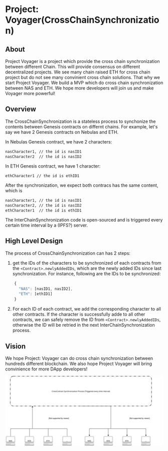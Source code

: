 # Project: Voyager(CrossChainSynchronization)
## About
Project Voyager is a project which provide the cross chain synchronization between different Chain. This will provide consensus on different decentralized projects. We see many chain raised ETH for cross chain project but do not see many convinient cross chain solutions. That why we start Project Voyager. We build a MVP which do cross chain synchronization between NAS and ETH. We hope more developers will join us and make Voyager more powerful!

## Overview
The CrossChainSynchronization is a stateless process to synchonize the contents between Genesis contracts on differnt chains. 
For example, let's say we have 2 Genesis contracts on Nebulas and ETH.

In Nebulas Genesis contract, we have 2 characters:

    nasCharacter1, // the id is nasID1
    nasCharacter2  // the id is nasID2
    
In ETH Genesis contract, we have 1 character:

    ethCharacter1 // the id is ethID1

After the synchronization,  we expect both contracs has the same content, which is

    nasCharacter1, // the id is nasID1
    nasCharacter2, // the id is nasID2
    ethCharacter1  // the id is ethID1
    
The InterChainSynchronization code is open-sourced and is triggered every certain time interval by a (IPFS?) server. 
    
## High Level Design

The process of CrossChainSynchronization can has 2 steps:
1. get the IDs of the characters to be synchronized of each contracts from the `<Contract>.newlyAddedIDs`, which are the newly added IDs since last synchronization. 
For instance, following are the IDs to be synchronized:

```javascript
    {
      "NAS": [nasID1, nasID2],
      "ETH": [ethID1]
    }
```

2. For each ID of each contract, we add the corresponding character to all other contracts. 
If the character is successfully adde to all other contracts, we can safely remove the ID from `<Contract>.newlyAddedIDs`,
otherwise the ID will be retried in the next InterChainSynchronization process.

## Vision

We hope Project: Voyager can do cross chain synchronization between hundreds different blockchain. We also hope Project Voyager will bring convinience for more DApp developers!

![High Level Design of the CrossChainSynchronization Process](CrossContractSynchronization.svg)
